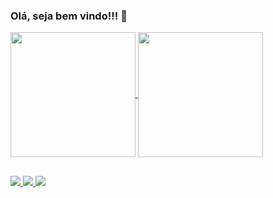 ### Olá, seja bem vindo!!! 👋

<a href="https://github.com/Marcos-Petry/github-readme-stats">
  <img height=200 align="center" src="https://github-readme-stats.vercel.app/api?username=Marcos-Petry&theme=cobalt" />
</a>
<a href="https://github.com/Marcos-Petry/convoychat">
  <img height=200 align="center" src="https://github-readme-stats.vercel.app/api/top-langs?username=Marcos-Petry&layout=donut&langs_count=8&card_width=320&theme=cobalt" />
</a>

##
<div>
<a href="https://www.instagram.com/marcospetry_jr/" target="_blank">
  <img src="https://img.shields.io/badge/Instagram-E4405F?style=for-the-badge&logo=instagram&logoColor=white">
</a>
<a href="mailto:marcospetryjunior321@gmail.com">
  <img src="https://img.shields.io/badge/Gmail-D14836?style=for-the-badge&logo=gmail&logoColor=white">
</a>
<a href="https://www.linkedin.com/in/marcos-junior-186a36230?utm_source=share&utm_campaign=share_via&utm_content=profile" target="_blank">
  <img src="https://img.shields.io/badge/LinkedIn-0077B5?style=for-the-badge&logo=linkedin&logoColor=white">
</a>

</div>
